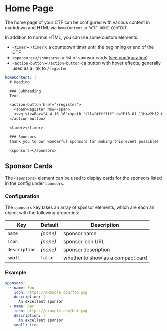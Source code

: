 # Home Page

The home page of your CTF can be configured with various content in markdown and HTML via `homeContent` or `RCTF_HOME_CONTENT`.

In addition to normal HTML, you can use some custom elements.

* `<timer></timer>`: a countdown timer until the beginning or end of the CTF
* `<sponsors></sponsors>`: a list of sponsor cards ([see configuration](#sponsor-cards))
* `<action-button></action-button>`: a button with hover effects, generally used as a link to `/register`

```yaml
homeContent: |
  # Heading

  ### Subheading
  Text

  <action-button href="/register">
    <span>Register Now</span>
    <svg viewBox="4 4 16 16"><path fill="#ffffff" d="M16.01 11H4v2h12.01v3L20 12l-3.99-4z"></path></svg>
  </action-button>

  <timer></timer>

  ### Sponsors
  Thank you to our wonderful sponsors for making this event possible!

  <sponsors></sponsors>
```

## Sponsor Cards

The `<sponsors>` element can be used to display cards for the sponsors listed in
the config under `sponsors`.

### Configuration

The `sponsors` key takes an array of sponsor elements, which are each an object
with the following properties:

| Key           | Default  | Description                       |
| ------------- | -------- | --------------------------------- |
| `name`        | _(none)_ | sponsor name                      |
| `icon`        | _(none)_ | sponsor icon URL                  |
| `description` | _(none)_ | sponsor description               |
| `small`       | `false`  | whether to show as a compact card |

### Example

```yaml
sponsors:
  - name: Foo
    icon: https://example.com/foo.png
    description: |
      An excellent sponsor
  - name: Bar
    icon: https://example.com/bar.png
    description: |
      An excellent sponsor
    small: true
```
